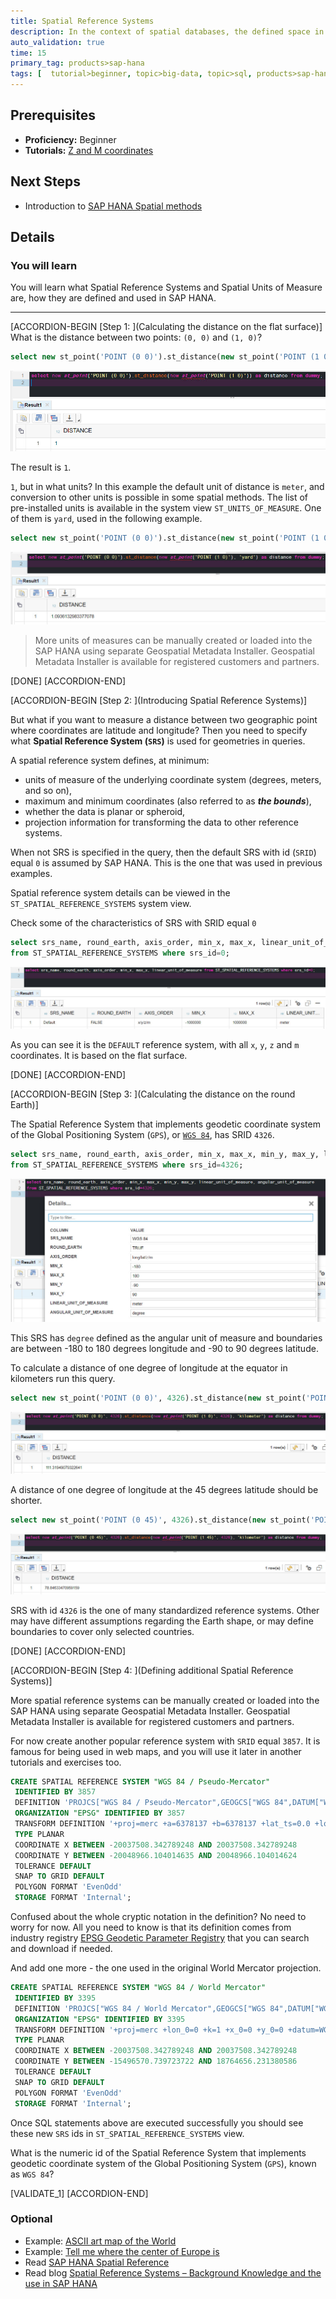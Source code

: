 ```yaml
---
title: Spatial Reference Systems
description: In the context of spatial databases, the defined space in which geometries are described is called a spatial reference system (SRS).
auto_validation: true
time: 15
primary_tag: products>sap-hana
tags: [  tutorial>beginner, topic>big-data, topic>sql, products>sap-hana, products>sap-hana\,-express-edition   ]
---
```


## Prerequisites  
- **Proficiency:** Beginner
 - **Tutorials:** [Z and M coordinates](https://developers.sap.com/tutorials/hana-spatial-intro5-z-m-coordinates.html)


## Next Steps
- Introduction to [SAP HANA Spatial methods](https://developers.sap.com/group.hana-aa-spatial-methods.html)

## Details
### You will learn  
You will learn what Spatial Reference Systems and Spatial Units of Measure are, how they are defined and used in SAP HANA.

---

[ACCORDION-BEGIN [Step 1: ](Calculating the distance on the flat surface)]
What is the distance between two points: `(0, 0)` and `(1, 0)`?
```sql
select new st_point('POINT (0 0)').st_distance(new st_point('POINT (1 0)')) as distance from dummy;
```

![Distance in SRS=0](spatial0601.jpg)

The result is `1`.

`1`, but in what units? In this example the default unit of distance is `meter`, and conversion to other units is possible in some spatial methods. The list of pre-installed units is available in the system view `ST_UNITS_OF_MEASURE`. One of them is `yard`, used in the following example.
```sql
select new st_point('POINT (0 0)').st_distance(new st_point('POINT (1 0)'), 'yard') as distance from dummy;
```

![Convert to yard](spatial0603.jpg)

>More units of measures can be manually created or loaded into the SAP HANA using separate Geospatial Metadata Installer. Geospatial Metadata Installer is available for registered customers and partners.

[DONE]
[ACCORDION-END]

[ACCORDION-BEGIN [Step 2: ](Introducing Spatial Reference Systems)]

But what if you want to measure a distance between two geographic point where coordinates are latitude and longitude? Then you need to specify what **Spatial Reference System (`SRS`)** is used for geometries in queries.

A spatial reference system defines, at minimum:

- units of measure of the underlying coordinate system (degrees, meters, and so on),
- maximum and minimum coordinates (also referred to as ___the bounds___),
- whether the data is planar or spheroid,
- projection information for transforming the data to other reference systems.

When not SRS is specified in the query, then the default SRS with id (`SRID`) equal `0` is assumed by SAP HANA. This is the one that was used in previous examples.

Spatial reference system details can be viewed in the `ST_SPATIAL_REFERENCE_SYSTEMS` system view.

Check some of the characteristics of SRS with SRID equal `0`

```sql
select srs_name, round_earth, axis_order, min_x, max_x, linear_unit_of_measure
from ST_SPATIAL_REFERENCE_SYSTEMS where srs_id=0;
```
![SRS 0 details](spatial0602.jpg)

As you can see it is the `DEFAULT` reference system, with all `x`, `y`, `z` and `m` coordinates. It is based on the flat surface.

[DONE]
[ACCORDION-END]

[ACCORDION-BEGIN [Step 3: ](Calculating the distance on the round Earth)]

The Spatial Reference System that implements geodetic coordinate system of the Global Positioning System (`GPS`), or [`WGS 84`](https://en.wikipedia.org/wiki/World_Geodetic_System#WGS84), has SRID `4326`.
```sql
select srs_name, round_earth, axis_order, min_x, max_x, min_y, max_y, linear_unit_of_measure, angular_unit_of_measure
from ST_SPATIAL_REFERENCE_SYSTEMS where srs_id=4326;
```
![SRS 4326](spatial0604.jpg)

This SRS has `degree` defined as the angular unit of measure and boundaries are between -180 to 180 degrees longitude and -90 to 90 degrees latitude.

To calculate a distance of one degree of longitude at the equator in kilometers run this query.
```sql
select new st_point('POINT (0 0)', 4326).st_distance(new st_point('POINT (1 0)', 4326), 'kilometer') as distance from dummy;
```
![one degree on the equator](spatial0605.jpg)

A distance of one degree of longitude at the 45 degrees latitude should be shorter.
```sql
select new st_point('POINT (0 45)', 4326).st_distance(new st_point('POINT (1 45)', 4326), 'kilometer') as distance from dummy;
```
![one degree on the 45deg latitude](spatial0606.jpg)

SRS with id `4326` is the one of many standardized reference systems. Other may have different assumptions regarding the Earth shape, or may define boundaries to cover only selected countries.

[DONE]
[ACCORDION-END]

[ACCORDION-BEGIN [Step 4: ](Defining additional  Spatial Reference Systems)]

More spatial reference systems can be manually created or loaded into the SAP HANA using separate Geospatial Metadata Installer. Geospatial Metadata Installer is available for registered customers and partners.

For now create another popular reference system with `SRID` equal `3857`. It is famous for being used in web maps, and you will use it later in another tutorials and exercises too.

```sql
CREATE SPATIAL REFERENCE SYSTEM "WGS 84 / Pseudo-Mercator"
 IDENTIFIED BY 3857
 DEFINITION 'PROJCS["WGS 84 / Pseudo-Mercator",GEOGCS["WGS 84",DATUM["WGS_1984",SPHEROID["WGS 84",6378137,298.257223563,AUTHORITY["EPSG","7030"]],AUTHORITY["EPSG","6326"]],PRIMEM["Greenwich",0,AUTHORITY["EPSG","8901"]],UNIT["degree",0.0174532925199433,AUTHORITY["EPSG","9122"]],AUTHORITY["EPSG","4326"]],PROJECTION["Mercator_1SP"],PARAMETER["central_meridian",0],PARAMETER["scale_factor",1],PARAMETER["false_easting",0],PARAMETER["false_northing",0],UNIT["metre",1,AUTHORITY["EPSG","9001"]],AXIS["X",EAST],AXIS["Y",NORTH],EXTENSION["PROJ4","+proj=merc +a=6378137 +b=6378137 +lat_ts=0.0 +lon_0=0.0 +x_0=0.0 +y_0=0 +k=1.0 +units=m +nadgrids=@null +wktext  +no_defs"],AUTHORITY["EPSG","3857"]]'
 ORGANIZATION "EPSG" IDENTIFIED BY 3857
 TRANSFORM DEFINITION '+proj=merc +a=6378137 +b=6378137 +lat_ts=0.0 +lon_0=0.0 +x_0=0.0 +y_0=0 +k=1.0 +units=m +nadgrids=@null +wktext  +no_defs'   
 TYPE PLANAR
 COORDINATE X BETWEEN -20037508.342789248 AND 20037508.342789248
 COORDINATE Y BETWEEN -20048966.104014635 AND 20048966.104014624  
 TOLERANCE DEFAULT
 SNAP TO GRID DEFAULT
 POLYGON FORMAT 'EvenOdd'
 STORAGE FORMAT 'Internal';
```

Confused about the whole cryptic notation in the definition? No need to worry for now. All you need to know is that its definition comes from industry registry [EPSG Geodetic Parameter Registry](http://www.epsg-registry.org/) that you can search and download if needed.

And add one more - the one used in the original World Mercator projection.

```sql
CREATE SPATIAL REFERENCE SYSTEM "WGS 84 / World Mercator"
 IDENTIFIED BY 3395
 DEFINITION 'PROJCS["WGS 84 / World Mercator",GEOGCS["WGS 84",DATUM["WGS_1984",SPHEROID["WGS 84",6378137,298.257223563,AUTHORITY["EPSG","7030"]],AUTHORITY["EPSG","6326"]],PRIMEM["Greenwich",0,AUTHORITY["EPSG","8901"]],UNIT["degree",0.0174532925199433,AUTHORITY["EPSG","9122"]],AUTHORITY["EPSG","4326"]],PROJECTION["Mercator_1SP"],PARAMETER["central_meridian",0],PARAMETER["scale_factor",1],PARAMETER["false_easting",0],PARAMETER["false_northing",0],UNIT["metre",1,AUTHORITY["EPSG","9001"]],AXIS["Easting",EAST],AXIS["Northing",NORTH],AUTHORITY["EPSG","3395"]]'
 ORGANIZATION "EPSG" IDENTIFIED BY 3395
 TRANSFORM DEFINITION '+proj=merc +lon_0=0 +k=1 +x_0=0 +y_0=0 +datum=WGS84 +units=m +no_defs '   
 TYPE PLANAR
 COORDINATE X BETWEEN -20037508.342789248 AND 20037508.342789248
 COORDINATE Y BETWEEN -15496570.739723722 AND 18764656.231380586  
 TOLERANCE DEFAULT
 SNAP TO GRID DEFAULT
 POLYGON FORMAT 'EvenOdd'
 STORAGE FORMAT 'Internal';
```

Once SQL statements above are executed successfully you should see these new `SRS` ids in `ST_SPATIAL_REFERENCE_SYSTEMS` view.

What is the numeric id of the Spatial Reference System that implements geodetic coordinate system of the Global Positioning System (`GPS`), known as `WGS 84`?

[VALIDATE_1]
[ACCORDION-END]

### Optional
- Example: [ASCII art map of the World](https://blogs.sap.com/2017/02/13/ascii-art-map-of-the-world-using-sap-hana-geospatial-processing/)
- Example: [Tell me where the center of Europe is](https://blogs.sap.com/2017/04/11/sap-hana-tell-me-where-the-center-of-europe-is/)
- Read [SAP HANA Spatial Reference](https://help.sap.com/viewer/cbbbfc20871e4559abfd45a78ad58c02/latest/en-US)
- Read blog [Spatial Reference Systems – Background Knowledge and the use in SAP HANA](https://archive.sap.com/documents/docs/DOC-75363)
